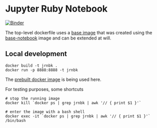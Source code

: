 # Jupyter Ruby Notebook

[![Binder](https://mybinder.org/badge.svg)](https://mybinder.org/v2/gh/gorenje/jupyter_ruby_notebook/master)

The top-level dockerfile uses a [base image](base_image) that was created
using the [base-notebook](https://github.com/jupyter/docker-stacks/tree/master/base-notebook) image and can be extended at will.


## Local development

    docker build -t jrnbk .
    docker run -p 8888:8888 -t jrnbk

The [prebuilt docker image](https://hub.docker.com/r/gorenje/jupyter-ruby-notebook/) is being used here.

For testing purposes, some shortcuts

    # stop the running image
    docker kill `docker ps | grep jrnbk | awk '// { print $1 }'`

    # enter the image with a bash shell
    docker exec -it `docker ps | grep jrnbk | awk '// { print $1 }'` /bin/bash
